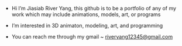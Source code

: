 - Hi I’m Jiasiab River Yang, this github is to be a portfolio of any of my work which may include animations, models, art, or programs
- I’m interested in 3D animaton, modeling, art, and programming

- You can reach me through my gmail ~ riveryang12345@gmail.com

